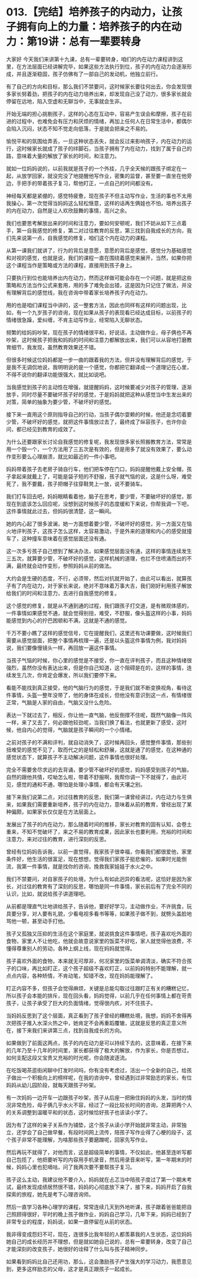 # 013.【完结】培养孩子的内动力，让孩子拥有向上的力量：培养孩子的内在动力：第19讲：总有一辈要转身

大家好 今天我们来讲第十九课，总有一辈要转身，咱们的内在动力课程讲到这里，在方法层面已经讲解完毕，如果这些方法执行到位，孩子的内在动力会逐渐形成，并且逐渐稳固，孩子仿佛有了一部自己的发动机，他独立前行。

有了自己的方向和目标，那么我们不禁要问，这时候家长要往何出去，你会发现很多家长努着劲，把孩子的内在动力培养出来，却发现自己没了动力，很多家长就会停留在远地，陷入空虚和无聊当中，无事就会生非。

开始无端的担心挑剔孩子，这样的心态在互动中，容易产生误会和摩擦，孩子在前进的过程中，也难免会有压力和厌烦的情绪，再加上任何人在日常生活中，都偶尔会陷入沉闷，状态不知不觉走向低落，于是就会把来之不易的。

愉悦平和的氛围给弄丢，一旦这种状态丢失，就会反过来影响孩子，内在动力的运行，这时候家长就成了孩子的绊脚石，当孩子拥有了内在动力，找到了属于自己的路，意味着大量的解放了家长的时间，和注意力。

就如一位妈妈说的，以前我就是孩子的一个外挂，几乎全天候的跟孩子绑定在一起，从放学回家，就没完没了地提醒他写作业，密集的监督，甚至要一直坐在他旁边，手把手的带着孩子复习，帮他盯正，一点自己的时间都没有。

神经每天都是紧绷的，感觉特疲惫，现在孩子不但主动写作业，生活的事也不太用我操心，第一次觉得当妈妈这么轻松惬意，这样的话再生俩娃也不怕，培养出孩子的内在动力，自然是让人欢欣鼓舞的事情，高兴之余。

我们也要思考解放出来的时间和注意力，要如何安顿呢，我们不妨从如下三点着手，第一自我感觉的修复，第二对过往教育的反思，第三找到自我成长的方向，我们先来说第一点，自我感觉的修复，咱们这个内在动力的课程。

从第一课我们就讲了，行为的背后是意愿，意愿的背后是感觉，感觉分为基础感觉和对视的感觉，也就是说，我们的课程一直在围绕着感觉来展开，当然，如果你把这个课程当作是策略或方法的课程，直接用到孩子身上。

只要执行到位也能培养出内在动力，然而这样做可能会存在一个问题，就是把这些策略和方法当作公式来套用，用的多了难免会出错，这是因为只记住了做法，并没有理解背后的感觉线，我在咨询中带着家长培养孩子内在动力。

用的也是咱们课程当中讲的，这一整套方法，因此也同样有这样的问题出现，比如，有一个九岁孩子的咨询，现在如果从孩子的表现看已经达成目标，以前孩子的情绪很急躁，爱纠缠，不肯主动写作业，经常陷入无聊状态。

频繁的给妈妈吵架，现在孩子的情绪很平和，好说话，主动做作业，母子俩也不再吵架，这时候孩子把我和妈妈的时间和注意力都解放出来，我们可以从容地打磨教育细节，我发现，虽然教育效果还不错。

但很多时候这位妈妈都是一步一曲的跟着我的方法，但并没有理解背后的感觉，于是我不无调侃地说，我明明说的是一个感觉，你都把它翻译成一个道理记在心里，不得不说你的翻译功能很强大，就比如说吧。

当我感觉到孩子的主动性在增强，就提醒妈妈，这时候要减少对孩子的管理，逐渐放手，同时尽量不要破坏孩子好的感觉，于是妈妈就把这种从感觉当中生发出来的对策，简单的抽象为要少管，不破坏好的感觉。

接下来一直用这个原则指导自己的行动，当孩子偶尔耍赖的时候，他还是念叨着要少管，不破坏好的感觉，就把这件事情放过去了，最终成了纵容孩子，也许你会问，都已经见到教育的成效了。

为什么还要跟家长讨论自我感觉的修复呢，我发现很多家长照搬教育方法，常常是用一个毁一个，一个方法用了三五次是有效的，但是用多了就没有效果了，要么动作变形要么心理崩溃，就比如最近的一件小事吧。

妈妈带着孩子去老房子骑自行车，他们把车停在门口，妈妈提醒他戴上安全帽，孩子拿起来就戴上了，可能是袋子短的不舒服，孩子就气恼的说，这是什么呀，难受死了，我不要戴，孩子把帽子往穿鞋凳上一放，说不要骑车。

我们打车回去吧，妈妈眼睛看着他，脑子在思考，要少管，不要破坏好的感觉，那现在到底该怎么回应呢，没想到这时候孩子的态度缓和下来说，你帮我调一下吧，这件事情就此过去，但妈妈很清楚，这一瞬间。

她的内心起了很多波澜，她一方面想着要少管，不破坏好的感觉，另一方面又在恼火地评判孩子，这孩子怎么这样，太容易激动，于是外来的道理和内心的感受就撞车了，这种撞车意味着在感觉层面还没有通。

这一次多亏孩子自己想到了解决办法，如果感觉层面没有通，这样的事情连续发生三五次，就算要少管，不破坏好的感觉，这样机械的道理，也拦不住喷涌而出的不满，最终就会动作变形，参照妈妈从前的做法。

大约会是生硬的态度，不行，必须带，然后对抗就开始了，由此可以看出，就算孩子有了内在动力，对于家长来说，绝对不意味着万事大吉，我们刚好利用孩子解放给我们的时间和注意力，去进行自我感觉的修复。

这个感觉的修复，就是从不通到通的过程，我们跟孩子打交道，是有微观体感的，一件事情如果感觉不通，就会觉得别扭，难受，不舒服，像头盔这样的小事，妈妈能感觉到内心的拧巴困顿和不满，这就是不通的感觉。

千万不要小瞧了这样的感觉信号，它在提醒我们，这里还有功课要做，这时候我们需要从感觉层面，把整个事情再梳理一遍，还是以头盔这件事情为例，我对妈妈说，我们要像慢镜头一样，再回放一遍这件事情。

当孩子气恼的时候，你心里的感觉是不接受，你一直在评判孩子，而且这种情绪很强烈，虽然你没有表达出来，但是你自己知道，这个阻碍是在的，这样的事情，连续发生几次，你肯定会爆发，所以我们要停下来。

看能不能找到真正接受，他的气脑行为的感觉，于是我们就不断变换视角，看待这件事情，头盔一整年没带了，他的身体在成长，但他没有意识到这一点，有情绪很正常，气脑是人家的自由，气脑又没什么危险。

表达一下就过去了，相反，你让他一直气脑，他反倒撑不住呢，既然气脑像一阵风一样，来了又去了，何必跟他较劲呢，当我们换了看法，也就更新了感受，这时候，他自内心的觉得，气脑就是孩子瞬间的一个小情绪。

之前对孩子的不满和评判，就自动消失了，这时候再回头，感觉整件事情，那些别扭难受的感觉不见了，取而代之的是轻松和舒展，这就是通了的感觉，在这种通的感觉状态下，就算孩子不主动解决问题，这件事情也很好处理。

完全不需要舍尽求远的去背诵，要少管不破坏好的感觉，妈妈感受到孩子的气脑，自然的跟他共情，哎呦怎么啦，带着不舒服啊，我帮你调一下不就得了，由此可见，感觉的通和不通，哪怕是处理小事情，都会有天壤之别。

接下来我们说第二点，对过往教育的反思，我们第一课曾经讲过，内在动力与生俱来，如果我们需要重新培养，孩子的内在动力，意味着从前的教育，曾经出现了某种偏颇，如果家长仅仅是在方法层面上。

发展出了孩子的内在动力，那么随着时间的推移，家长对教育的固有认知，会卷土重来，不知不觉破坏了，来之不易的教育成果，因此家长也要利用，充裕的时间和注意力，来对过往的教育，进行深刻的反思。

曾经有位妈妈告诉我，以前一直觉得，我家孩子很幸福，你看我们都很爱他，家里条件好，他生活的很富足，现在想想，觉得我们家孩子挺悲催的，如果时光能倒流，我第一件事情，就是找你的咨询，挽救我家娃娃于水火之中。

我们不禁要问，对自家孩子的处境，为什么有如此迥异的看法呢，这恰好是因为家长，对过往的教育有了深刻的反思，哪怕是同一件事情，家长前后有了完全不同的认识，比如，就说给孩子讲道理吧。

从前都是理直气壮地讲给孩子，告诉他，要好好学习，主动做作业，不许挑食，玩具要分享，对人要有礼貌，少看电视多看书等等，如果孩子做不到，就劈头盖脸地骂他一顿，甚至动手打他。

孩子又孤独又压抑的生活在这个家庭里，就说挑食这件事情吧，孩子喜欢吃外面的食物，家里人不让他吃，他就会故意说家里的饭菜不好吃，家人就觉得他浪费，不懂得尊重别人的劳动，各种上纲上线，现在妈妈就觉得。

孩子喜欢外面的食物，本来就无可厚非，何况家里的饭菜单调清淡，确实不符合孩子的口味，再比如盯正，这个孩子超级不喜欢盯正，以前妈妈特别不能理解，就一点点内容，各种矫情，不肯动笔，知错不改，现在妈妈能理解了。

盯正内容不多，但孩子会觉得麻烦，关键是总能勾取过往跟盯正有关的糟糕记忆，所以孩子会本能的排斥，现在回头看，妈妈觉得，以前几乎在任何事情上都在苛责孩子，让孩子承受了巨大的负面情绪，觉得很内疚，对不住孩子。

当妈妈反思到了这个层面，真正看到了孩子曾经的糟糕处境，我想，妈妈不舍得再次把孩子推入水深火热之中，她肯定不会再重蹈覆辙，这就是反思的真正意义所在，接下来我们来讲第三点，找到自我成长的方向。

如果做到了前面这两点，孩子的内在动力是可以持续下去的，这意味着，在接下来的几年乃至十几年的时间里，家长都获得了极大的解放，作为家长，你是否想过，如何支配这段又宝贵又充裕的时光呢，你会随波逐流。

在吃饭喝茶逛街闲聊中打发时间吗，你有没有考虑过，活出一个全新的自己，给孩子做出一个积极向上的榜样呢，在我的咨询中，曾经遇到过非常励志的家长，有位妈妈从幼儿园阶段，就每天跟孩子吵架。

有一次妈妈一边开车一边跟孩子吵架，孩子从后座一把揪住妈妈的头发，当时的情况非常危险，母子俩几乎水火不容，经过了一段比较长时间的咨询，总算把两个人的关系调整到温暖平和的状态，这时候恰好孩子也该读小学了。

因为有了这样的亲子关系作为铺垫，这个孩子从读小学开始就非常主动，非常独立，还学会了自己做早餐，有段时间网上流传，陪孩子写作业得了心梗的段子，这个孩子非常不能理解，为啥那些孩子要磨蹭呢，回家先写作业。

然后再玩不就得了，对他而言，这是超级简单的事情，不仅如此，他甚至连听写都自己包揽了，他把要听写的内容用手机录音，然后用录音来听写，第一年期末的时候，妈妈心里也犯嘀咕，问了我两次要不要帮孩子复习。

孩子这么主动，我建议他不要介入，妈妈就在忐忑当中陪孩子度过了第一个期末考试，最终发现成绩居然很不错，妈妈的心彻底放下来了，接下来，妈妈开启了自我探索的旅程，她先是考下心理咨询师。

然后一直学习各种心理学的课程，常常连续几天到外地听课，孩子跟着爸爸能把自己照顾得很好，平时的晚上孩子做作业，妈妈自己学习，几年下来，妈妈已经到了非常专业的程度，妈妈说，如果一直停留在从前的状态。

我非得变成怨妇不可，现在，连很多比我年轻的人都羡慕我的人生状态，这位妈妈她自己的成长经历并不理想，但是就如她自己说的，总有一辈要转身，改变了自己才能深刻的改变孩子，她很好的诠释了什么叫与孩子精神同步。

如果看到妈妈比自己还用功，那么，这会激励孩子产生强大的学习动力，我愿意见到，更多这样励志的父母，这才是真正跟孩子一起成长。